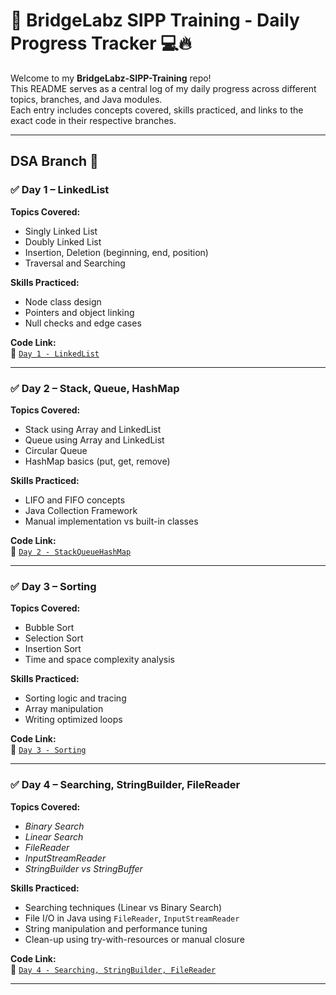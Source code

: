 # 🧠 BridgeLabz SIPP Training - Daily Progress Tracker 💻🔥

Welcome to my **BridgeLabz-SIPP-Training** repo!  
This README serves as a central log of my daily progress across different topics, branches, and Java modules.  
Each entry includes concepts covered, skills practiced, and links to the exact code in their respective branches.

---


## DSA Branch 📂

### ✅ Day 1 – LinkedList
**Topics Covered:**
- Singly Linked List
- Doubly Linked List
- Insertion, Deletion (beginning, end, position)
- Traversal and Searching

**Skills Practiced:**
- Node class design
- Pointers and object linking
- Null checks and edge cases

**Code Link:**  
🔗 [`Day 1 - LinkedList`](https://github.com/Ayush1Rajput/BridgeLabz-SIPP-Training/tree/DSA/LinkedList)

---

### ✅ Day 2 – Stack, Queue, HashMap
**Topics Covered:**
- Stack using Array and LinkedList
- Queue using Array and LinkedList
- Circular Queue
- HashMap basics (put, get, remove)

**Skills Practiced:**
- LIFO and FIFO concepts
- Java Collection Framework
- Manual implementation vs built-in classes

**Code Link:**  
🔗 [`Day 2 - StackQueueHashMap`](https://github.com/Ayush1Rajput/BridgeLabz-SIPP-Training/tree/DSA/Stack_Queue_HashMap)

---

### ✅ Day 3 – Sorting
**Topics Covered:**
- Bubble Sort
- Selection Sort
- Insertion Sort
- Time and space complexity analysis

**Skills Practiced:**
- Sorting logic and tracing
- Array manipulation
- Writing optimized loops

**Code Link:**  
🔗 [`Day 3 - Sorting`](https://github.com/Ayush1Rajput/BridgeLabz-SIPP-Training/tree/DSA/Sorting)

---

### ✅ Day 4 – Searching, StringBuilder, FileReader  
**Topics Covered:**
- *Binary Search*
- *Linear Search*
- *FileReader*
- *InputStreamReader*
- *StringBuilder vs StringBuffer*

**Skills Practiced:**
- Searching techniques (Linear vs Binary Search)
- File I/O in Java using `FileReader`, `InputStreamReader`
- String manipulation and performance tuning
- Clean-up using try-with-resources or manual closure

**Code Link:**  
🔗 [`Day 4 - Searching, StringBuilder, FileReader`](https://github.com/Ayush1Rajput/BridgeLabz-SIPP-Training/tree/DSA/Searching_StringBuilder_FileReader)

---
